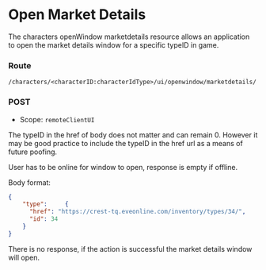 # Open Market Details
The characters openWindow marketdetails resource allows an application to open the market details window for a specific typeID in game.

### Route
``/characters/<characterID:characterIdType>/ui/openwindow/marketdetails/``

### POST
* Scope: `remoteClientUI`

The typeID in the href of body does not matter and can remain 0.  However it may be good practice to include the typeID in the href url as a means of future poofing.

User has to be online for window to open, response is empty if offline.

Body format:

```json
{
    "type":     {
      "href": "https://crest-tq.eveonline.com/inventory/types/34/",
      "id": 34
    }
}
```

There is no response, if the action is successful the market details window will open.